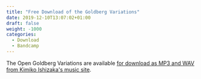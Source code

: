```yaml
---
title: "Free Download of the Goldberg Variations"
date: 2019-12-10T13:07:02+01:00
draft: false
weight: -1000
categories:
  - Download
  - Bandcamp
---
```

The Open Goldberg Variations are available [for download as MP3 and WAV from Kimiko Ishizaka's music site](https://music.kimiko-pianko.com). 

